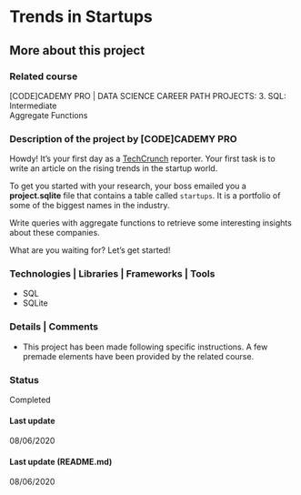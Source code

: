 # Trends in Startups

## More about this project

### Related course
[CODE]CADEMY PRO | DATA SCIENCE CAREER PATH PROJECTS: 3. SQL: Intermediate   
Aggregate Functions

### Description of the project by [CODE]CADEMY PRO
Howdy! It’s your first day as a [TechCrunch](https://techcrunch.com/) reporter. Your first task is to write an article on the rising trends in the startup world.

To get you started with your research, your boss emailed you a **project.sqlite** file that contains a table called `startups`. It is a portfolio of some of the biggest names in the industry.

Write queries with aggregate functions to retrieve some interesting insights about these companies.

What are you waiting for? Let’s get started!

### Technologies | Libraries | Frameworks | Tools  
- SQL  
- SQLite  

### Details | Comments
- This project has been made following specific instructions. A few premade elements have been provided by the related course.

### Status
Completed

#### Last update
08/06/2020

#### Last update (README.md)
08/06/2020